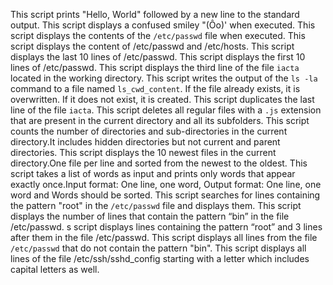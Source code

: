 This script prints "Hello, World" followed by a new line to the standard output.
This script displays a confused smiley "(Ôo)' when executed.
This script displays the contents of the `/etc/passwd` file when executed.
This script displays the content of /etc/passwd and /etc/hosts.
This script displays the last 10 lines of /etc/passwd.
This script displays the first 10 lines of /etc/passwd.
This script displays the third line of the file `iacta` located in the working directory.
This script writes the output of the `ls -la` command to a file named `ls_cwd_content`. If the file already exists, it is overwritten. If it does not exist, it is created.
This script duplicates the last line of the file `iacta`.
This script deletes all regular files with a `.js` extension that are present in the current directory and all its subfolders.
This script counts the number of directories and sub-directories in the current directory.It includes hidden directories but not current and parent directories.
This script displays the 10 newest files in the current directory.One file per line and sorted from the newest to the oldest.
This script takes a list of words as input and prints only words that appear exactly once.Input format: One line, one word, Output format: One line, one word and Words should be sorted.
This script searches for lines containing the pattern "root" in the `/etc/passwd` file and displays them.
This script displays the number of lines that contain the pattern “bin” in the file /etc/passwd.
s script displays lines containing the pattern “root” and 3 lines after them in the file /etc/passwd.
This script displays all lines from the file `/etc/passwd` that do not contain the pattern "bin".
This script displays all lines of the file /etc/ssh/sshd_config starting with a letter which includes capital letters as well.

